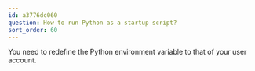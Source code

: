 ```yaml
---
id: a3776dc060
question: How to run Python as a startup script?
sort_order: 60
---
```


You need to redefine the Python environment variable to that of your user account.